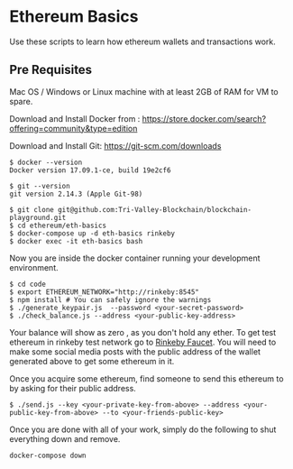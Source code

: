 # Ethereum Basics

Use these scripts to learn how ethereum wallets and transactions work.

## Pre Requisites

Mac OS / Windows or Linux machine with at least 2GB of RAM for VM to spare.

Download and Install Docker from : https://store.docker.com/search?offering=community&type=edition

Download and Install Git: https://git-scm.com/downloads

~~~shell
$ docker --version
Docker version 17.09.1-ce, build 19e2cf6

$ git --version
git version 2.14.3 (Apple Git-98)
~~~

```shell
$ git clone git@github.com:Tri-Valley-Blockchain/blockchain-playground.git
$ cd ethereum/eth-basics
$ docker-compose up -d eth-basics rinkeby
$ docker exec -it eth-basics bash
```

Now you are inside the docker container running your development environment. 

```shell
$ cd code
$ export ETHEREUM_NETWORK="http://rinkeby:8545"
$ npm install # You can safely ignore the warnings
$ ./generate_keypair.js  --password <your-secret-password>
$ ./check_balance.js --address <your-public-key-address>
```

Your balance will show as zero , as you don't hold any ether. To get test ethereum in rinkeby test network go to [Rinkeby Faucet](https://www.rinkeby.io/#faucet). You will need to make some social media posts with the public address of the wallet generated above to get some ethereum in it.

Once you acquire some ethereum, find someone to send this ethereum to by asking for their public address. 

```shell
$ ./send.js --key <your-private-key-from-above> --address <your-public-key-from-above> --to <your-friends-public-key>
```

Once you are done with all of your work, simply do the following to shut everything down and remove.

```shell
docker-compose down
```

